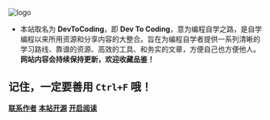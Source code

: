 <!-- #### 铭记历史，勿忘国耻，振兴中华！

####  [纪念屈辱的不平等中俄瑷珲条约](https://baike.baidu.com/item/%E7%91%B7%E7%8F%B2%E6%9D%A1%E7%BA%A6/359519)
#### [庚子俄难](https://baike.baidu.com/item/%E5%BA%9A%E5%AD%90%E4%BF%84%E9%9A%BE/10043355?fr=aladdin)
#### 团结一切可以团结的力量，坚决消灭邪恶的俄罗斯法西斯王国 -->

<!-- <video width="300" height="220" controls>
        <source src="https://laoliang1.oss-cn-hangzhou.aliyuncs.com/%E5%88%B0%E5%BA%95%E6%98%AF%E5%8E%86%E5%8F%B2%E7%85%A7%E8%BF%9B%E7%8E%B0%E5%AE%9E%20%E8%BF%98%E6%98%AF%E7%8E%B0%E5%AE%9E%E5%BD%B1%E5%93%8D%E5%8E%86%E5%8F%B2.mp4" type="video/mp4" autoplay="autoplay">
</video>

<video width="300" height="220" controls>
        <source src="https://laoliang1.oss-cn-hangzhou.aliyuncs.com/%E8%80%81%E6%A2%81%EF%BC%9A%E9%BB%91%E9%BE%99%E6%B1%9F%E7%AC%AC%E4%B8%80%E5%B0%86%E5%86%9B%20%E7%9C%9F%E6%AD%A3%E7%9A%84%E6%B0%91%E6%97%8F%E8%8B%B1%E9%9B%84%E8%90%A8%E5%B8%83%E7%B4%A0.mp4" type="video/mp4">
</video> -->
![logo](https://2022tiger.oss-cn-beijing.aliyuncs.com/background.jpeg?versionId=CAEQHxiBgICT5d.YjBgiIDU3YjdlNzZkMGU0YzQ0YjI5NWNlNjY5ZGEyYjNmZWY2)

- 本站取名为 **DevToCoding**，即 **Dev To Coding**，意为编程自学之路，是自学编程以来所用资源和分享内容的大整合。旨在为编程自学者提供一系列清晰的学习路线、靠谱的资源、高效的工具、和务实的文章，方便自己也方便他人。**网站内容会持续保持更新，欢迎收藏品鉴！**

## 记住，一定要善用 `Ctrl+F` 哦！

[**联系作者**](https://github.com/lzhjavagithub/JavaStudy)
[**本站开源**](https://github.com/lzhjavagithub/knowledge)
[**开启阅读**](README.md)
